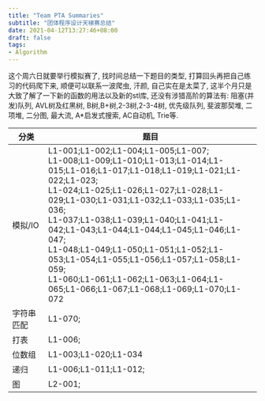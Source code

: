 ```yaml
---
title: "Team PTA Summaries"
subtitle: "团体程序设计天梯赛总结"
date: 2021-04-12T13:27:46+08:00
draft: false
tags:
- Algorithm
---
```


这个周六日就要举行模拟赛了, 找时间总结一下题目的类型, 打算回头再把自己练习的代码爬下来, 顺便可以联系一波爬虫, 汗颜, 自己实在是太菜了, 这半个月只是大致了解了一下新的函数的用法以及新的stl库, 还没有涉猎高阶的算法有: 阻塞(并发)队列, AVL树及红黑树, B树,B+树,2-3树,2-3-4树, 优先级队列, 斐波那契堆, 二项堆, 二分图, 最大流, A*启发式搜索, AC自动机, Trie等. 

|分类 |题目|
|---- |----|
| 模拟/IO  | L1-001;L1-002;L1-004;L1-005;L1-007;<br>L1-008;L1-009;L1-010;L1-013;L1-014;L1-015;L1-016;L1-017;L1-018;L1-019;L1-021;L1-022;L1-023;<br>L1-024;L1-025;L1-026;L1-027;L1-028;L1-029;L1-030;L1-031;L1-032;L1-033;L1-035;L1-036;<br>L1-037;L1-038;L1-039;L1-040;L1-041;L1-042;L1-043;L1-044;L1-044;L1-045;L1-046;L1-047;<br>L1-048;L1-049;L1-050;L1-051;L1-052;L1-053;L1-054;L1-055;L1-056;L1-057;L1-058;L1-059;<br>L1-060;L1-061;L1-062;L1-063;L1-064;L1-065;L1-066;L1-067;L1-068;L1-069;L1-070;L1-072|
| 字符串匹配| L1-070;|
| 打表 | L1-006;   |
| 位数组 | L1-003;L1-020;L1-034|
| 递归 | L1-006;L1-011;L1-012; |
| 图| L2-001;|
